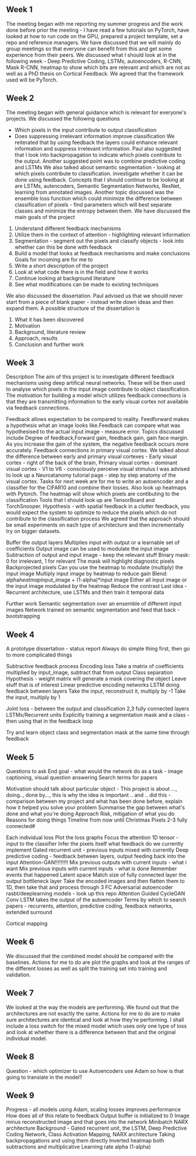 ## Week 1
The meeting began with me reporting my summer progress and the work done before prior the meeting - I have read a few tutorials on PyTorch, have looked at how to run code on the GPU,
prepared a project template, set a repo and reference managers. We have discussed that we will mainly do group meetings so that everyone can benefit from this and get some experience
from their peers. We discussed what I should look at in the following week - Deep Predictive Coding, LSTMs, autoencoders, R-CNN, Mask R-CNN, heatmap to show which bits are relevant and which are not
as well as a PhD thesis on Cortical Feedback. We agreed that the framework used will be PyTorch. 

## Week 2
The meeting began with general guidance which is relevant for everyone's projects. We discussed the following questions
* Which pixels in the input contribute to output classification
* Does suppressing irrelevant information improve classification
We reiterated that by using feedback the layers could enhance relevant information and suppress irrelevant information.
Paul also suggested that I look into backpropagation to indicate which pixels contribute to the output. Another suggested point was to combine predictive coding and LSTMs
We also talked about semantic segmentation - looking at which pixels contribute to classification. investigate whether it can be done using feedback.
Concepts that I should continue to be looking at are LSTMs, autencoders, Semantic Segmentation Networks, ResNet, learning from annotated images.
Another topic discussed was the ensemble loss function which could minimize the difference between classification of pixels - find parameters which will best separate classes and minimize
the entropy between them.
We have discussed the main goals of the project
1) Understand different feedback mechanisms
2) Utilize them in the context of attention - highlighting relevant information
3) Segmentation - segment out the pixels and classify objects - look into whether can this be done with feedback
4) Build a model that looks at feedback mechanisms and make conclusions
Goals for incoming are for me to
1) Write a short description of the project
2) Look at what code there is in the field and how it works
3) Continue looking at background literature
4) See what modifications can be made to existing techniques

We also discussed the dissertation. Paul advised us that we should never start from a piece of blank paper - instead write down ideas and then expand them.
A possible structure of the dissertation is
1) What it has been discovered
2) Motivation
3) Background, literature review
4) Approach, results
5) Conclusion and further work

## Week 3
Description
The aim of this project is to investigate different feedback mechanisms using deep artifical neural networks. 
These will be then used to analyse which pixels in the input image contribute to object classification.
The motivation for building a model which utilizes feedback connections is that they are transmitting information to the early visual cortex not available via feedback connections.

Feedback allows expectation to be compared to reality. Feedforward makes a hypothesis what an image looks like.Feedback can compare what was hypothesised to the actual input image - measure error.
Topics discussed include Degree of feedback,Forward gain, feedback gain, gain face margin. As you increase the gain of the system, the negative feedback occurs more accurately.
Feedback connections in primary visual cortex.
We talked about the difference between early and primary visual cortexes - Early visual cortex - right of the back of the brain, Primary visual cortex - dominant visual cortex - V1 to V6 - consciously perceive visual stimulus
I was advised to look up a Neuroatanomy tutorial page - step by step anatomy of the visual cortex.
Tasks for next week are for me to write an autoencoder and a classifier for the CIFAR10 and combine their losses.
Also look up heatmaps with Pytorch. The heatmap will show which pixels are contibuting to the classification
Tools that I should look up are TensorBoard and TorchSnooper.
Hypothesis - with spatial feedback in a clutter feedback, you would expect the system to optimize to reduce the pixels which do not contribute to the classification process
We agreed that the approach should be small experiments on each type of architecture and then incrementally try on bigger datasets.


Buffer the output layers
Multiplies input with output or a learnable set of coefficients
Output image can be used to modulate the input image
Subtraction of output and input image - keep the relevant stuff
Binary mask: 0 for irrelevant, 1 for relevant
The mask will highlight diagnostic pixels
Backprojected pixels
Can you use the heatmap to modulate (multiply) the input image
Multiply input image by heatmap to reduce gain
Blend: alpha*heatmap*input_image + (1-alpha)*input image
Either all input image or the input image modulated by the heatmap
Reduce the contrast
Last idea - Recurrent architecture, use LSTMs and then train it temporal data

Further work
Semantic segmentation over an ensemble of different input images
Network trained on semantic segmentation and feed that back - bootstrapping

## Week 4
A prototype dissertation - status report
Always do simple thing first, then go to more complicated things

Subtractive feedback process
Encoding loss
Take a matrix of coefficients multiplied by input_image, subtract that from output
Class separation
Hypothesis - weight matrix will generate a mask covering the object
Leave stuff that is of interest
Linear predictive encoding networks
LSTM doing feedback between layers
Take the input, reconstruct it, multiply by -1
Take the input, multiply by 1

Joint loss - between the output and classification
2,3 fully connected layers
LSTMs/Recurrent units
Explicitly training a segmentation mask and a class - then using that in the feedback loop

Try and learn object class and segmentation mask at the same time through feedback

## Week 5
Questions to ask
End goal - what would the network do as a task - image captioning, visual question answering
Search terms for papers

Motivation should talk about particular object - This project is about ..., doing.., done by..., this is why the idea is important
.. and .. did this - comparison between my project and what has been done before, explain how it helped you solve your problem
Summarise the gap between what's done and what you're doing
Approach
Risk, mitigation of what you do
Reasons for doing things
Timeline from now until Christmas
Pixels 
2-3 fully connected#

Each individual loss
Plot the loss graphs
Focus the attention
1D tensor - input to the classifier
Infer the pixels itself
what feedback do we currently implement
Gated recurrent unit - previous inputs mixed with currently
Deep predictive coding - feedback between layers, output feeding back into the input
Attention-GAN!!!!!!!!!
Mix previous outputs with current inputs - what i want
Mix previous inputs with current inputs - what is done
Remember events that happened
Latent space
Match size of fully connected layer the output bottleneck layer
Take the encoded images and then flatten them to 1D, then take that and process through 3 FC
Adversarial autoencoder
rasbt/deeplearning models - look up this repo
Attention Guided CycleGAN
Conv LSTM takes the output of the autoencoder
Terms by which to search papers - recurrents, attention, predictive coding, feedback networks, extended surround

Cortical mapping

## Week 6
We discussed that the combined model should be compared with the baselines.
Actions for me to do are plot the graphs and look at the ranges of the different losses as well as split the training set into training and validation.

## Week 7
We looked at the way the models are performing. We found out that the architectures are not exactly the same.
Actions for me to do are to make sure architectures are identical and look at how they're performing.
I shall include a loss switch for the mixed model which uses only one type of loss and look at whether there is a difference between that and the original individual model.

## Week 8
Question - which optimizer to use
Autoencoders use Adam so how is that going to translate in the model?

## Week 9
Progress - all models using Adam, scaling losses improves performance
How does all of this relate to feedback
Output buffer is initialized to 0
Image minus reconstructed image and that goes into the network
Minibatch
NARX architecture
Background - Gated recurrent unit, the LSTM, Deep Predictive Coding Network, Class Activation Mapping, NARX architecture
Taking backpropagations and using them directly
Inverted heatmap both subtractions and multiplicative
Learning rate alpha (1-alpha)
